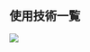 <div id="top"></div>

## 使用技術一覧

<p style="display: inline">
  <img src="https://img.shields.io/badge/-Ansible-000000.svg?logo=ansible&style=for-the-badge">
</p>

